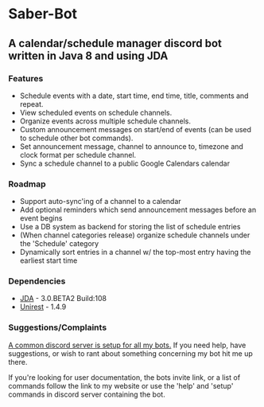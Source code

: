 # Saber-Bot
## A calendar/schedule manager discord bot written in Java 8 and using JDA

### Features
+ Schedule events with a date, start time, end time, title, comments and repeat.
+ View scheduled events on schedule channels.
+ Organize events across multiple schedule channels.
+ Custom announcement messages on start/end of events (can be used to schedule other bot commands).
+ Set announcement message, channel to announce to, timezone and clock format per schedule channel.
+ Sync a schedule channel to a public Google Calendars calendar

### Roadmap
+ Support auto-sync'ing of a channel to a calendar
+ Add optional reminders which send announcement messages before an event begins
+ Use a DB system as backend for storing the list of schedule entries
+ (When channel categories release) organize schedule channels under the 'Schedule' category
+ Dynamically sort entries in a channel w/ the top-most entry having the earliest start time

### Dependencies

+ [JDA](https://github.com/DV8FromTheWorld/JDA) - 3.0.BETA2 Build:108
+ [Unirest](https://github.com/Mashape/unirest-java) - 1.4.9

### Suggestions/Complaints

[A common discord server is setup for all my bots.](https://discord.gg/ZQZnXsC) If you need help, have suggestions, or wish to rant about something concerning my bot hit me up there.

If you're looking for user documentation, the bots invite link, or a list of commands follow the link to my website or use the 'help' and 'setup' commands in discord server containing the bot.
